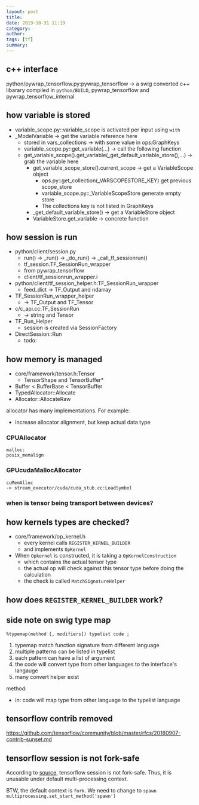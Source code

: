 ```yaml
---
layout: post
title: 
date: 2019-10-31 11:19
category: 
author: 
tags: [tf]
summary: 
---
```


## c++ interface 

python/pywrap_tensorflow.py:pywrap_tensorflow -> a swig converted c++ libarary
compiled in `python/BUILD`, pywrap_tensorflow and pywrap_tensorflow_internal

## how variable is stored

* variable_scope.py::variable_scope is activated per input using `with`
* _ModelVariable -> get the variable reference here
  * stored in vars_collections -> with some value in ops.GraphKeys
  * variable_scope.py::get_variable(...) -> call the following function
  * get_variable_scope().get_variable(_get_default_variable_store(),...) -> grab the variable here
    * get_variable_scope_store().current_scope -> get a VariableScope object
      * ops.py::get_collection(_VARSCOPESTORE_KEY) get previous scope_store
      * variable_scope.py::_VariableScopeStore generate empty store
      * The collections key is not listed in GraphKeys
    * _get_default_variable_store() -> get a VariableStore object
    * VariableStore.get_variable -> concrete function

## how session is run

* python/client/session.py
  * run() -> _run() -> _do_run() -> _call_tf_sessionrun()
  * tf_session.TF_SessionRun_wrapper
  * from pywrap_tensorflow
  * client/tf_sessionrun_wrapper.i
* python/client/tf_session_helper.h:TF_SessionRun_wrapper
  * feed_dict -> TF_Output and ndarray
* TF_SessionRun_wrapper_helper
  * -> TF_Output and TF_Tensor
* c/c_api.cc:TF_SessionRun
  * -> string and Tensor
* TF_Run_Helper
  * session is created via SessionFactory
* DirectSession::Run
  * todo:


## how memory is managed

* core/framework/tensor.h:Tensor
  * TensorShape and TensorBuffer*
* Buffer < BufferBase < TensorBuffer 
* TypedAllocator::Allocate
* Allocator::AllocateRaw

allocator has many implementations. For example:
* increase allocator alignment, but keep actual data type

### CPUAllocator

```
malloc:
posix_memalign
```

### GPUcudaMallocAllocator

```
cuMemAlloc
-> stream_executor/cuda/cuda_stub.cc:LoadSymbol
```

### when is tensor being transport between devices?


## how kernels types are checked?

* core/framework/op_kernel.h
  * every kernel calls `REGISTER_KERNEL_BUILDER`
  * and implements `OpKernel`
* When `Opkernel` is constructed, it is taking a `OpKernelConstruction`
  * which contains the actual tensor type
  * the actual op will check against this tensor type before doing the calculation
  * the check is called `MatchSignatureHelper`

## how does `REGISTER_KERNEL_BUILDER` work?

## side note on swig type map

`%typemap(method [, modifiers]) typelist code ;`

1. typemap match function signature from different language
2. multiple patterns can be listed in typelist
3. each pattern can have a list of argument
4. the code will convert type from other languages to the interface's langauge
5. many convert helper exist

method:
* in: code will map type from other language to the typelist language

## tensorflow contrib removed

https://github.com/tensorflow/community/blob/master/rfcs/20180907-contrib-sunset.md

## tensorflow session is not fork-safe

According to [source](https://github.com/tensorflow/tensorflow/issues/5448#issuecomment-258934405),
tensorflow session is not fork-safe. Thus, it is unusable under default multi-processing context.

BTW, the default context is `fork`. We need to change to `spawn`
`multiprocessing.set_start_method('spawn')`
